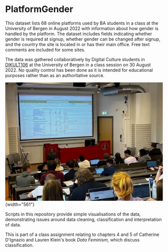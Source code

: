 # PlatformGender

This dataset lists 68 online platforms used by BA students in a class at the University of Bergen in August 2022 with information about how gender is handled by the platform. The dataset includes fields indicating whether gender is required at signup, whether gender can be changed after signup, and the country the site is located in or has their main office. Free text comments are included for some sites.

The data was gathered collaboratively by Digital Culture students in [DIKULT106](https://www.uib.no/en/course/DIKULT106) at the University of Bergen in a class session on 30 August 2022. No quality control has been done as it is intended for educational purposes rather than as an authoritative source.

![The data was collected collaboratively in class.](images/data_collection.jpeg){width="561"}

Scripts in this repository provide simple visualisations of the data, demonstrating issues around data cleaning, classification and interpretation of data.

This is part of a class assignment relating to chapters 4 and 5 of Catherine D'Ignazio and Lauren Klein's book *Data Feminism,* which discuss classification.
